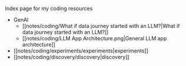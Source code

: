 Index page for my coding resources

- GenAI
	- [[notes/coding/What if data journey started with an LLM?|What if data journey started with an LLM?]]
	- [[notes/coding/LLM App Architecture.png|General LLM app architecture]]
- [[notes/coding/experiments/experiments|experiments]]
- [[notes/coding/discovery/discovery|discovery]]
